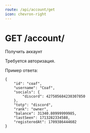 ```yaml
---
route: /api/account/get
icon: chevron-right
---
```


# GET /account/
Получить аккаунт

Требуется авторизация.

Пример ответа:
```
{
    "id": "coaf",
    "username": "Coaf",
    "socials": {
        "discord": 427505684230307850
    },
    "totp": "discord",
    "rank": "owner",
    "balance": 31340.80999999985,
    "lastSeen": 1713282334588,
    "registeredAt": 1709386444602
}
```
